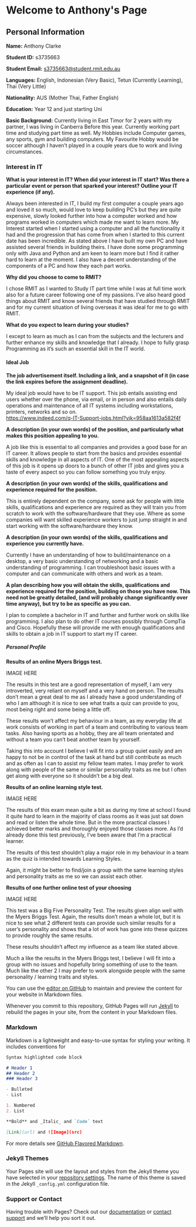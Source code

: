 # Welcome to Anthony's Page

## Personal Information 
**Name:** Anthony Clarke

**Student ID:** s3735663

**Student Email:** s3735663@student.rmit.edu.au

**Languages:** English, Indonesian (Very Basic), Tetun (Currently Learning), Thai (Very Little) 

**Nationality:** AUS (Mother Thai, Father English) 

**Education:** Year 12 and just starting Uni

**Basic Background:** Currently living in East Timor for 2 years with my partner, I was living in Canberra Before this year. Currently working part time and studying part time as well. My Hobbies include Computer games, any sports, gym and building computers. My Favourite Hobby would be soccer although I haven’t played in a couple years due to work and living circumstances. 

### Interest in IT
**What is your interest in IT? When did your interest in IT start? Was there a particular event or person that sparked your interest? Outline your IT experience (if any).** 

Always been interested in IT, I build my first computer a couple years ago and loved it so much, would love to keep building PC’s but they are quite expensive, slowly looked further into how a computer worked and how programs worked in computers which made me want to learn more. My Interest started when I started using a computer and all the functionality it had and the progression that has come from when I started to this current date has been incredible. As stated above I have built my own PC and have assisted several friends in building theirs. I have done some programming only with Java and Python and am keen to learn more but I find it rather hard to learn at the moment. I also have a decent understanding of the components of a PC and how they each part works. 

**Why did you choose to come to RMIT?**

I chose RMIT as I wanted to Study IT part time while I was at full time work also for a future career following one of my passions.  I’ve also heard good things about RMIT and know several friends that have studied through RMIT and for my current situation of living overseas it was ideal for me to go with RMIT. 

**What do you expect to learn during your studies?**

I except to learn as much as I can from the subjects and the lecturers and further enhance my skills and knowledge that I already. I hope to fully grasp Programming as it’s such an essential skill in the IT world. 

#### Ideal Job

**The job advertisement itself. Including a link, and a snapshot of it (in case the link expires before the assignment deadline).**

My ideal job would have to be IT support. This job entails assisting end users whether over the phone, via email, or in person and also entails daily operations and maintenance of all IT systems including workstations, printers, networks and so on.  
https://www.indeed.com/q-IT-Support-jobs.html?vjk=958aa1613a582f4f

**A description (in your own words) of the position, and particularly what makes this position appealing to you.**

A job like this is essential to all companies and provides a good base for an IT career. It allows people to start from the basics and provides essential skills and knowledge in all aspects of IT. One of the most appealing aspects of this job is it opens up doors to a bunch of other IT jobs and gives you a taste of every aspect so you can follow something you truly enjoy. 

**A description (in your own words) of the skills, qualifications and experience required for the position.**

This is entirely dependent on the company, some ask for people with little skills, qualifications and experience are required as they will train you from scratch to work with the software/hardware that they use. Where as some companies will want skilled experience workers to just jump straight in and start working with the software/hardware they know. 

**A description (in your own words) of the skills, qualifications and experience you currently have.**

Currently I have an understanding of how to build/maintenance on a desktop, a very basic understanding of networking and a basic understanding of programming. I can troubleshoot basic issues with a computer and can communicate with others and work as a team. 

**A plan describing how you will obtain the skills, qualifications and experience required for the position, building on those you have now. This need not be greatly detailed, (and will probably change significantly over time anyway), but try to be as specific as you can.**

I plan to complete a bachelor in IT and further and further work on skills like programming. I also plan to do other IT courses possibly through CompTia and Cisco. Hopefully these will provide me with enough qualifications and skills to obtain a job in IT support to start my IT career.  

##### Personal Profile 

**Results of an online Myers Briggs test.**

IMAGE HERE

The results in this test are a good representation of myself, I am very introverted, very reliant on myself and a very hand on person. The results don’t mean a great deal to me as I already have a good understanding of who I am although it is nice to see what traits a quiz can provide to you, most being right and some being a little off.

These results won’t affect my behaviour in a team, as my everyday life at work consists of working in part of a team and contributing to various team tasks. Also having sports as a hobby, they are all team orientated and without a team you can’t beat another team by yourself. 

Taking this into account I believe I will fit into a group quiet easily and am happy to not be in control of the task at hand but still contribute as much and as often as I can to assist my fellow team mates. I may prefer to work along with people of the same or similar personality traits as me but I often get along with everyone so it shouldn’t be a big deal. 

**Results of an online learning style test.**

IMAGE HERE

The results of this exam mean quite a bit as during my time at school I found it quite hard to learn in the majority of class rooms as it was just sat down and read or listen the whole time. But in the more practical classes I achieved better marks and thoroughly enjoyed those classes more. As I’d already done this test previously, I’ve been aware that I’m a practical learner. 

The results of this test shouldn’t play a major role in my behaviour in a team as the quiz is intended towards Learning Styles. 

Again, it might be better to find/join a group with the same learning styles and personality traits as me so we can assist each other.  

**Results of one further online test of your choosing**

IMAGE HERE 

This test was a Big Five Personality Test. The results given align well with the Myers Briggs Test. Again, the results don’t mean a whole lot, but it is nice to see what 2 different tests can provide such similar results for a user’s personality and shows that a lot of work has gone into these quizzes to provide roughly the same results. 

These results shouldn’t affect my influence as a team like stated above. 

Much a like the results in the Myers Briggs test, I believe I will fit into a group with no issues and hopefully bring something of use to the team. Much like the other 2 I may prefer to work alongside people with the same personality / learning traits and styles. 













You can use the [editor on GitHub](https://github.com/AjClarke/my-project/edit/master/index.md) to maintain and preview the content for your website in Markdown files.

Whenever you commit to this repository, GitHub Pages will run [Jekyll](https://jekyllrb.com/) to rebuild the pages in your site, from the content in your Markdown files.

### Markdown

Markdown is a lightweight and easy-to-use syntax for styling your writing. It includes conventions for

```markdown
Syntax highlighted code block

# Header 1
## Header 2
### Header 3

- Bulleted
- List

1. Numbered
2. List

**Bold** and _Italic_ and `Code` text

[Link](url) and ![Image](src)
```

For more details see [GitHub Flavored Markdown](https://guides.github.com/features/mastering-markdown/).

### Jekyll Themes

Your Pages site will use the layout and styles from the Jekyll theme you have selected in your [repository settings](https://github.com/AjClarke/my-project/settings). The name of this theme is saved in the Jekyll `_config.yml` configuration file.

### Support or Contact

Having trouble with Pages? Check out our [documentation](https://help.github.com/categories/github-pages-basics/) or [contact support](https://github.com/contact) and we’ll help you sort it out.
